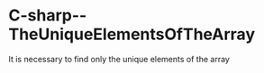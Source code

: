 # C-sharp--TheUniqueElementsOfTheArray
It is necessary to find only the unique elements of the array
